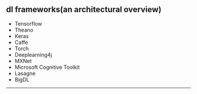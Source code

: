 ## dl frameworks(an architectural overview)

* Tensorflow
* Theano
* Keras
* Caffe
* Torch
* Deeplearning4j
* MXNet
* Microsoft Cognitive Toolkit
* Lasagne
* BigDL

********************************
